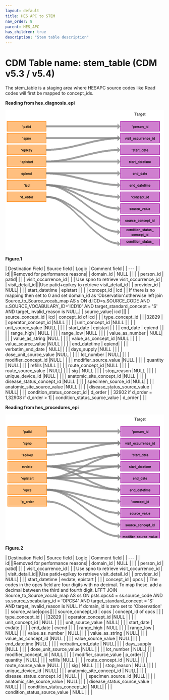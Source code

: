 ```yaml
---
layout: default
title: HES APC to STEM
nav_order: 8
parent: HES_APC
has_children: true
description: "Stem table description"
---
```


# CDM Table name: stem_table (CDM v5.3 / v5.4)

The stem_table is a staging area where HESAPC source codes like Read codes will first be mapped to concept_ids.

**Reading from hes_diagnosis_epi**

![](../images/image7.png)

**Figure.1**

| Destination Field | Source field | Logic | Comment field |
| --- | 
| id|||Removed for performance reasons|
| domain_id | NULL | | |
| person_id | patid| | |
| visit_occurrence_id | | | Use spno to retrieve visit_occurrence_id |
| visit_detail_id|||Use patid+epikey to retrieve visit_detail_id |
| provider_id | NULL| | |
| start_datetime | epistart | | |
| concept_id | icd | | If there is no mapping then set to 0 and set domain_id as ‘Observation’.otherwise left join Source_to_Source_vocab_map AS s ON d.ICD=s.SOURCE_CODE AND s.SOURCE_VOCABULARY_ID='ICD10' AND target_standard_concept = 'S' AND target_invalid_reason is NULL.|
| source_value| icd |||
| source_concept_id | icd | concept_id of icd | |
| type_concept_id |  | |32829 |
| operator_concept_id |NULL | | |
| unit_concept_id |NULL  | | |
| unit_source_value |NULL | | |
| start_date | epistart | | |
| end_date | epiend | | |
| range_high | NULL | | |
| range_low |NULL | | |
| value_as_number | NULL| | |
| value_as_string |NULL | | |
| value_as_concept_id |NULL | | |
| value_source_value |NULL | | |
| end_datetime | epiend| | |
| verbatim_end_date | NULL| | | 
| days_supply |NULL | | |
| dose_unit_source_value |NULL | | |
| lot_number | NULL| | |
| modifier_concept_id |NULL  | | |
| modifier_source_value |NULL | | |
| quantity | NULL| | |
| refills |NULL | | |
| route_concept_id |NULL | | |
| route_source_value | NULL| | |
| sig | NULL | | |
| stop_reason |NULL | | |
| unique_device_id |NULL | | |
| anatomic_site_concept_id |NULL | | |
| disease_status_concept_id |NULL  | | |
| specimen_source_id |NULL| | |
| anatomic_site_source_value |NULL | | |
| disease_status_source_value | NULL| | |
| condition_status_concept_id | d_order | | 32902 if d_order = 1,32908 if d_order > 1|
| condition_status_source_value | d_order | | | 

**Reading from hes_procedures_epi**

![](../images/image8.png)

**Figure.2**

| Destination Field | Source field | Logic | Comment field |
| --- | 
| id|||Removed for performance reasons|
| domain_id | NULL | | |
| person_id | patid| | |
| visit_occurrence_id | | | Use spno to retrieve visit_occurrence_id |
| visit_detail_id|||Use patid+epikey to retrieve visit_detail_id |
| provider_id | NULL| | |
| start_datetime | evdate, epistart | | |
| concept_id | opcs | | The codes in the opcs field are four digits with no decimal. To map these. add a decimal between the third and fourth digit.  LFFT JOIN Source_to_Source_vocab_map AS ss  ON psts.opcs4 = ss.source_code AND ss.source_vocabulary_id = 'OPCS4'  AND target_standard_concept = 'S' AND target_invalid_reason is NULL If domain_id is zero set to 'Observation' |
| source_value|opcs|||
| source_concept_id | opcs | concept_id of opcs | |
| type_concept_id |  | |32829 |
| operator_concept_id |NULL | | |
| unit_concept_id | NULL | | |
| unit_source_value | NULL| | |
| start_date | evdate | | |
| end_date | evend | | |
| range_high | NULL | | |
| range_low | NULL| | |
| value_as_number | NULL| | |
| value_as_string | NULL| | |
| value_as_concept_id |NULL | | |
| value_source_value | NULL| | |
| end_datetime |NULL | | |
| verbatim_end_date | NULL| | | 
| days_supply |NULL | | |
| dose_unit_source_value |NULL | | |
| lot_number | NULL| | |
| modifier_concept_id | NULL | | |
| modifier_source_value | p_order| | |
| quantity | NULL| | |
| refills |NULL | | |
| route_concept_id | NULL| | |
| route_source_value |NULL | | |
| sig | NULL | | |
| stop_reason | NULL| | |
| unique_device_id | NULL| | |
| anatomic_site_concept_id | NULL| | |
| disease_status_concept_id | NULL | | |
| specimen_source_id |NULL| | |
| anatomic_site_source_value | NULL| | |
| disease_status_source_value | NULL| | |
| condition_status_concept_id | NULL| | |
| condition_status_source_value | NULL | | |

